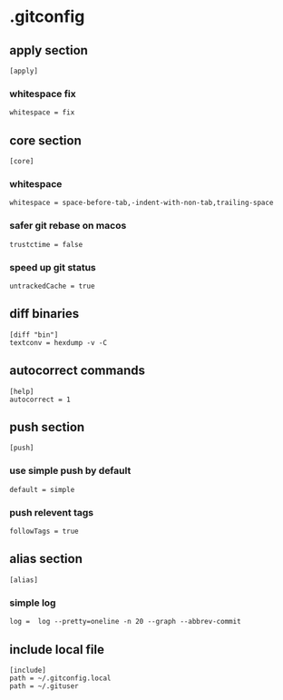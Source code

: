 # .gitconfig

## apply section

    [apply]

### whitespace fix

    whitespace = fix

## core section

    [core]

### whitespace

    whitespace = space-before-tab,-indent-with-non-tab,trailing-space

### safer git rebase on macos

    trustctime = false

### speed up git status

    untrackedCache = true

## diff binaries

    [diff "bin"]
    textconv = hexdump -v -C

## autocorrect commands

    [help]
    autocorrect = 1

## push section

    [push]

### use simple push by default

    default = simple

### push relevent tags

    followTags = true

## alias section

    [alias]

### simple log

    log =  log --pretty=oneline -n 20 --graph --abbrev-commit

## include local file

    [include]
    path = ~/.gitconfig.local
    path = ~/.gituser

